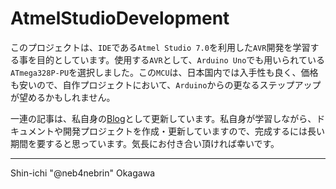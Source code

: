 # AtmelStudioDevelopment

このプロジェクトは、`IDE`である`Atmel Studio 7.0`を利用した`AVR`開発を学習する事を目的としています。使用する`AVR`として、`Arduino Uno`でも用いられている`ATmega328P-PU`を選択しました。この`MCU`は、日本国内では入手性も良く、価格も安いので、自作プロジェクトにおいて、`Arduino`からの更なるステップアップが望めるかもしれません。

一連の記事は、私自身の[Blog][MyBlog]として更新しています。私自身が学習しながら、ドキュメントや開発プロジェクトを作成・更新していますので、完成するには長い期間を要すると思っています。気長にお付き合い頂ければ幸いです。

---
Shin-ichi "@neb4nebrin" Okagawa

[MyBlog]: https://neb4nebrin.hatenablog.com/ "ワークショップ・ねぶりん"
